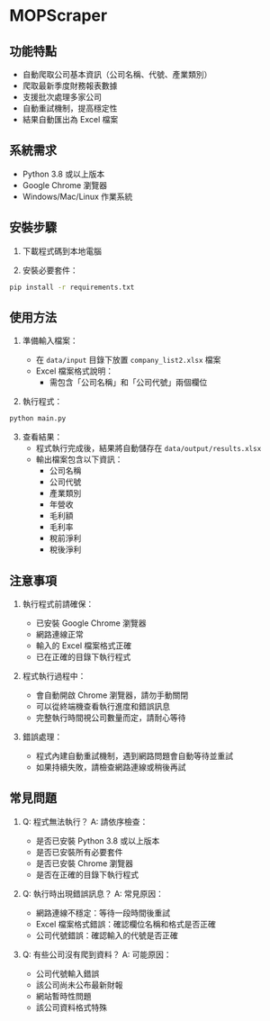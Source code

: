 # MOPScraper

## 功能特點

- 自動爬取公司基本資訊（公司名稱、代號、產業類別）
- 爬取最新季度財務報表數據
- 支援批次處理多家公司
- 自動重試機制，提高穩定性
- 結果自動匯出為 Excel 檔案

## 系統需求

- Python 3.8 或以上版本
- Google Chrome 瀏覽器
- Windows/Mac/Linux 作業系統

## 安裝步驟

1. 下載程式碼到本地電腦

2. 安裝必要套件：
```bash
pip install -r requirements.txt
```

## 使用方法

1. 準備輸入檔案：
   - 在 `data/input` 目錄下放置 `company_list2.xlsx` 檔案
   - Excel 檔案格式說明：
     - 需包含「公司名稱」和「公司代號」兩個欄位

2. 執行程式：
```bash
python main.py
```

3. 查看結果：
   - 程式執行完成後，結果將自動儲存在 `data/output/results.xlsx`
   - 輸出檔案包含以下資訊：
     - 公司名稱
     - 公司代號
     - 產業類別
     - 年營收
     - 毛利額
     - 毛利率
     - 稅前淨利
     - 稅後淨利

## 注意事項

1. 執行程式前請確保：
   - 已安裝 Google Chrome 瀏覽器
   - 網路連線正常
   - 輸入的 Excel 檔案格式正確
   - 已在正確的目錄下執行程式

2. 程式執行過程中：
   - 會自動開啟 Chrome 瀏覽器，請勿手動關閉
   - 可以從終端機查看執行進度和錯誤訊息
   - 完整執行時間視公司數量而定，請耐心等待

3. 錯誤處理：
   - 程式內建自動重試機制，遇到網路問題會自動等待並重試
   - 如果持續失敗，請檢查網路連線或稍後再試

## 常見問題

1. Q: 程式無法執行？
   A: 請依序檢查：
   - 是否已安裝 Python 3.8 或以上版本
   - 是否已安裝所有必要套件
   - 是否已安裝 Chrome 瀏覽器
   - 是否在正確的目錄下執行程式

2. Q: 執行時出現錯誤訊息？
   A: 常見原因：
   - 網路連線不穩定：等待一段時間後重試
   - Excel 檔案格式錯誤：確認欄位名稱和格式是否正確
   - 公司代號錯誤：確認輸入的代號是否正確

3. Q: 有些公司沒有爬到資料？
   A: 可能原因：
   - 公司代號輸入錯誤
   - 該公司尚未公布最新財報
   - 網站暫時性問題
   - 該公司資料格式特殊

